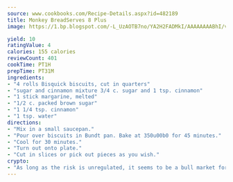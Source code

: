 ```yaml
---
source: www.cookbooks.com/Recipe-Details.aspx?id=482189
title: Monkey BreadServes 8 Plus  
image: https://1.bp.blogspot.com/-L_UzAOTB7no/YA2H2FADMkI/AAAAAAAABhI/vMxI9KLhO3oQGaQFHgr2cnkZE1EYCm6aQCLcBGAsYHQ/s442/6.png

yield: 10
ratingValue: 4
calories: 155 calories
reviewCount: 401
cookTime: PT1H
prepTime: PT31M
ingredients:
- "4 rolls Bisquick biscuits, cut in quarters"
- "sugar and cinnamon mixture 3/4 c. sugar and 1 tsp. cinnamon"
- "1 stick margarine, melted"
- "1/2 c. packed brown sugar"
- "1 1/4 tsp. cinnamon"
- "1 tsp. water"
directions:
- "Mix in a small saucepan."
- "Pour over biscuits in Bundt pan. Bake at 350u00b0 for 45 minutes."
- "Cool for 30 minutes."
- "Turn out onto plate."
- "Cut in slices or pick out pieces as you wish."
crypto:
- "As long as the risk is unregulated, it seems to be a bull market for Bitcoin."
---
```

